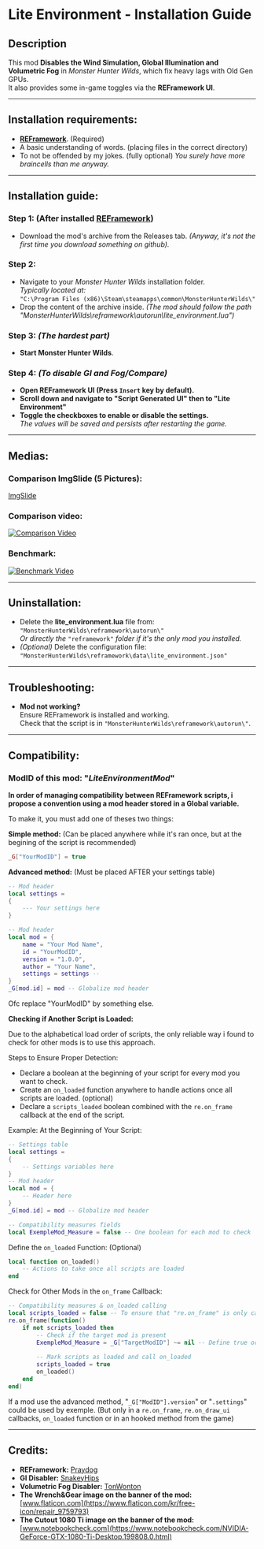 # Lite Environment - Installation Guide  

## Description  
This mod **Disables the Wind Simulation, Global Illumination and Volumetric Fog** in *Monster Hunter Wilds*, which fix heavy lags with Old Gen GPUs.  
It also provides some in-game toggles via the **REFramework UI**.  

---  

## Installation requirements:  

- [**REFramework**](https://github.com/praydog/REFramework-nightly/releases). (Required)  
- A basic understanding of words. (placing files in the correct directory)  
- To not be offended by my jokes. (fully optional) *You surely have more braincells than me anyway.*  

---  

## Installation guide:  

### Step 1: (After installed [**REFramework**](https://github.com/praydog/REFramework-nightly/releases))  
- Download the mod's archive from the Releases tab. *(Anyway, it's not the first time you download something on github).*  

### Step 2:  
- Navigate to your *Monster Hunter Wilds* installation folder.  
  *Typically located at:*  
  `"C:\Program Files (x86)\Steam\steamapps\common\MonsterHunterWilds\"`  
- Drop the content of the archive inside. *(The mod should follow the path "MonsterHunterWilds\reframework\autorun\lite_environment.lua")*  

### Step 3: *(The hardest part)*  
- **Start Monster Hunter Wilds**.  

### Step 4: *(To disable GI and Fog/Compare)*  
- **Open REFramework UI (Press `Insert` key by default).**  
- **Scroll down and navigate to "Script Generated UI" then to "Lite Environment"**  
- **Toggle the checkboxes to enable or disable the settings.**  
  *The values will be saved and persists after restarting the game.*  

---  

## Medias:  

### Comparison ImgSlide (5 Pictures):  
[ImgSlide](https://imgsli.com/MzU3OTkw/1/2)  

### Comparison video:  
[![Comparison Video](https://img.youtube.com/vi/It6TIwB-5LI/0.jpg)](https://www.youtube.com/watch?v=It6TIwB-5LI)  

### Benchmark:  
[![Benchmark Video](https://img.youtube.com/vi/f0q7qkqJiHY/0.jpg)](https://www.youtube.com/watch?v=f0q7qkqJiHY)  

---  

## Uninstallation:  

- Delete the **lite_environment.lua** file from:  
  `"MonsterHunterWilds\reframework\autorun\"`  
  *Or directly the* `"reframework"` *folder if it's the only mod you installed.*  
- *(Optional)* Delete the configuration file:  
  `"MonsterHunterWilds\reframework\data\lite_environment.json"`  

---  

## Troubleshooting:  

- **Mod not working?**  
  Ensure REFramework is installed and working.  
  Check that the script is in `"MonsterHunterWilds\reframework\autorun\"`.  

---  

## Compatibility:
### **ModID of this mod:** "*LiteEnvironmentMod*"

**In order of managing compatibility between REFramework scripts, i propose a convention using a mod header stored in a Global variable.**

To make it, you must add one of theses two things:

__Simple method:__ (Can be placed anywhere while it's ran once, but at the begining of the script is recommended)
```lua
﻿﻿_G["YourModID"] = true
```
__Advanced method:__ (Must be placed AFTER your settings table)
```lua
﻿﻿-- Mod header
local settings =
{
    --- Your settings here
}

﻿﻿-- Mod header
local mod = {
    name = "Your Mod Name",
    id = "YourModID",
    version = "1.0.0",
    author = "Your Name",
    settings = settings -- 
}
_G[mod.id] = mod -- Globalize mod header
```
Ofc replace "YourModID" by something else.



**Checking if Another Script is Loaded:**

Due to the alphabetical load order of scripts, the only reliable way i found to check for other mods is to use this approach.

Steps to Ensure Proper Detection:
- Declare a boolean at the beginning of your script for every mod you want to check.
- Create an `on_loaded` function anywhere to handle actions once all scripts are loaded. (optional)
- Declare a `scripts_loaded` boolean combined with the `re.on_frame` callback at the end of the script.

Example:
At the Beginning of Your Script:
```lua
-- Settings table
local settings =
{
    -- Settings variables here
}
-- Mod header
local mod = {
    -- Header here
}
_G[mod.id] = mod -- Globalize mod header

-- Compatibility measures fields
local ExempleMod_Measure = false -- One boolean for each mod to check
```
Define the `on_loaded` Function: (Optional)
```lua
﻿local function on_loaded()
    -- Actions to take once all scripts are loaded
end
```
Check for Other Mods in the `on_frame` Callback:
```lua
﻿-- Compatibility measures & on_loaded calling
local scripts_loaded = false -- To ensure that "re.on_frame" is only called only once
re.on_frame(function()
    if not scripts_loaded then
        -- Check if the target mod is present
        ExempleMod_Measure = _G["TargetModID"] ~= nil -- Define true or false depending of if the mod is found (do that for every boolean you declared at the begining)
        
        -- Mark scripts as loaded and call on_loaded
        scripts_loaded = true
        on_loaded()
    end
end)
```
If a mod use the advanced method, "`_G["ModID"].version`" or "`.settings`" could be used by exemple. (But only in a `re.on_frame`, `re.on_draw_ui` callbacks, `on_loaded` function or in an hooked method from the game)

---  

## Credits:  
- **REFramework:** [Praydog](https://github.com/praydog)
- **GI Disabler:** [SnakeyHips](https://www.nexusmods.com/monsterhunterwilds/mods/331)
- **Volumetric Fog Disabler:** [TonWonton](https://www.nexusmods.com/monsterhunterwilds/mods/221)
- **The Wrench&Gear image on the banner of the mod:** [www.flaticon.com](https://www.flaticon.com/kr/free-icon/repair_9759793)
- **The Cutout 1080 Ti image on the banner of the mod:** [www.notebookcheck.com](https://www.notebookcheck.com/NVIDIA-GeForce-GTX-1080-Ti-Desktop.199808.0.html)
